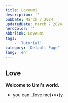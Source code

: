```yaml
---
title: Loveumi
description: ''
pubDate: March 7 2024
updatedDate: March 7 2024
heroColor: ''
abbrlink: Loveumi
tags: 
    - 'Tutorial'
category: 'Default Page'
lang: 'en'
---
```


## Love

**Welcome to Umi's world.**
- you can...love me(•v•)y
